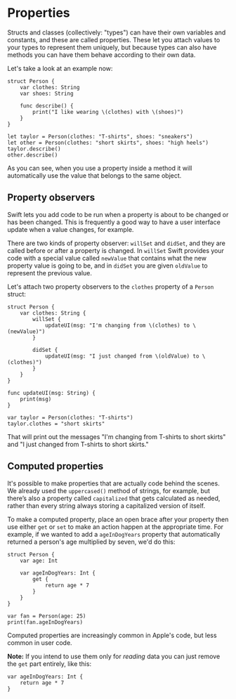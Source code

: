 # Properties

Structs and classes (collectively: "types") can have their own variables and constants, and these are called properties. These let you attach values to your types to represent them uniquely, but because types can also have methods you can have them behave according to their own data.

Let's take a look at an example now:

    struct Person {
        var clothes: String
        var shoes: String

        func describe() {
            print("I like wearing \(clothes) with \(shoes)")
        }
    }

    let taylor = Person(clothes: "T-shirts", shoes: "sneakers")
    let other = Person(clothes: "short skirts", shoes: "high heels")
    taylor.describe()
    other.describe()

As you can see, when you use a property inside a method it will automatically use the value that belongs to the same object.


## Property observers

Swift lets you add code to be run when a property is about to be changed or has been changed. This is frequently a good way to have a user interface update when a value changes, for example.

There are two kinds of property observer: `willSet` and `didSet`, and they are called before or after a property is changed. In `willSet` Swift provides your code with a special value called `newValue` that contains what the new property value is going to be, and in `didSet` you are given `oldValue` to represent the previous value.

Let's attach two property observers to the `clothes` property of a `Person` struct:

    struct Person {
        var clothes: String {
            willSet {
                updateUI(msg: "I'm changing from \(clothes) to \(newValue)")
            }

            didSet {
                updateUI(msg: "I just changed from \(oldValue) to \(clothes)")
            }
        }
    }

    func updateUI(msg: String) {
        print(msg)
    }

    var taylor = Person(clothes: "T-shirts")
    taylor.clothes = "short skirts"

That will print out the messages "I'm changing from T-shirts to short skirts" and "I just changed from T-shirts to short skirts."


## Computed properties

It's possible to make properties that are actually code behind the scenes. We already used the `uppercased()` method of strings, for example, but there’s also a property called `capitalized` that gets calculated as needed, rather than every string always storing a capitalized version of itself.

To make a computed property, place an open brace after your property then use either `get` or `set` to make an action happen at the appropriate time. For example, if we wanted to add a `ageInDogYears` property that automatically returned a person's age multiplied by seven, we'd do this:

    struct Person {
        var age: Int

        var ageInDogYears: Int {
            get {
                return age * 7
            }
        }
    }

    var fan = Person(age: 25)
    print(fan.ageInDogYears)

Computed properties are increasingly common in Apple's code, but less common in user code.

**Note:** If you intend to use them only for *reading* data you can just remove the `get` part entirely, like this:

    var ageInDogYears: Int {
        return age * 7
    }
